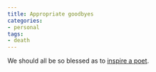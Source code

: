 ```yaml
---
title: Appropriate goodbyes
categories:
- personal
tags:
- death
---
```


We should all be so blessed as to [inspire a poet][1].

   [1]: http://angelweaving.blogspot.com/2003_07_20_angelweaving_archive.html#105904234237153029
